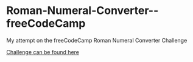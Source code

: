 # Roman-Numeral-Converter--freeCodeCamp

My attempt on the freeCodeCamp Roman Numeral Converter Challenge

[Challenge can be found here](https://www.freecodecamp.org/learn/javascript-algorithms-and-data-structures/javascript-algorithms-and-data-structures-projects/roman-numeral-converter)

